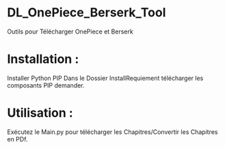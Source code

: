 # DL_OnePiece_Berserk_Tool
Outils pour Télécharger OnePiece et Berserk


# Installation :

Installer Python PIP
Dans le Dossier InstallRequiement télécharger les composants PIP demander.

# Utilisation :

Exécutez le Main.py pour télécharger les Chapitres/Convertir les Chapitres en PDf.



